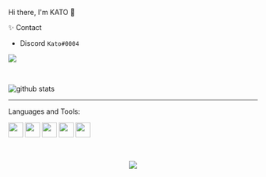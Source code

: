 Hi there, I'm KATO 👋


✨ Contact <br>
- Discord  `Kato#0004`

![](https://komarev.com/ghpvc/?username=VamL4)

<br>


![github stats](https://github-readme-stats.vercel.app/api?username=VamL4&count_private=true&show_icons=true&theme=dracula&hide=stars)

---


Languages and Tools:<br>


<p float="left">
  <img src="https://cdn.worldvectorlogo.com/logos/html-1.svg"                           width="30" height="30" />
  <img src="https://cdn.worldvectorlogo.com/logos/css-3.svg"                           width="30" height="30" />
   <img src="https://i.postimg.cc/3rptZYPw/Java-Script-logo.png"                        width="30" height="30" />
  <img src="https://cdn.worldvectorlogo.com/logos/nodejs-icon.svg"                     width="30" height="30" />
  <img src="https://cdn.worldvectorlogo.com/logos/react-2.svg"                         width="30" height="30" />
</p>

<br>

<p align="center">
  <img src="https://i.ibb.co/rmTY70c/94fdea92b279464aa124110e8cf307b3.gif" />
</p>
